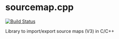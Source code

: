 sourcemap.cpp
=============

[![Build Status](https://travis-ci.org/mgreter/sourcemap.cpp.svg?branch=master)](https://travis-ci.org/mgreter/sourcemap.cpp)

Library to import/export source maps (V3) in C/C++

